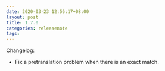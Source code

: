 ```yaml
---
date: 2020-03-23 12:56:17+08:00
layout: post
title: 1.7.0
categories: releasenote
tags: 
---
```


Changelog:

* Fix a pretranslation problem when there is an exact match.


 
 